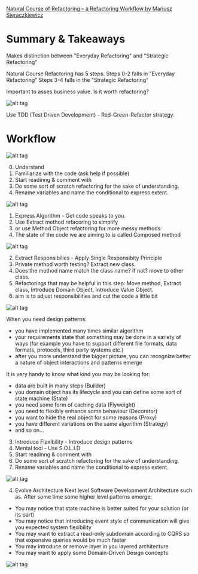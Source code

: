 [Natural Course of Refactoring – a Refactoring Workflow by Mariusz Sieraczkiewicz](http://www.infoq.com/articles/natural-course-refactoring)

# Summary & Takeaways

Makes distinction between "Everyday Refactoring" and "Strategic Refactoring"

Natural Course Refactoring has 5 steps. 
Steps 0-2 falls in "Everyday Refactoring"
Steps 3-4 falls in the "Strategic Refactoring"

Important to asses business value. Is it worth refactoring?

![alt tag](http://cdn.infoq.com/statics_s1_20160217-0123/resource/articles/natural-course-refactoring/en/resources/1fig2.png)

Use TDD (Test Driven Development) - Red-Green-Refactor strategy.

# Workflow

![alt tag](http://cdn.infoq.com/statics_s1_20160217-0123/resource/articles/natural-course-refactoring/en/resources/fig3.png)

0. Understand
  1. Familiarize with the code (ask help if possible)
  2. Start readinng & comment with 
  3. Do some sort of scratch refactoring for the sake of understanding.
  4. Rename variables and name the conditional to express extent. 



![alt tag](http://cdn.infoq.com/statics_s1_20160217-0123/resource/articles/natural-course-refactoring/en/resources/1fig4.png)

1. Express Algorithm - Get code speaks to you.
  1. Use Extract method refacoring to simplify
  2. or use Method Object refactoring for more messy methods
  3. The state of the code we are aiming to is called Composed method


![alt tag](http://cdn.infoq.com/statics_s1_20160217-0123/resource/articles/natural-course-refactoring/en/resources/fig5.png)

2. Extract Responsibilies - Apply Single Responsibity Principle
  1. Private method worth testing? Extract new class.
  2. Does the method name match the class name? If not? move to other class.
  3. Refactorings that may be helpful in this step: Move method, Extract class, Introduce Domain Object, Introduce Value Object.
  4. aim is to adjust responsibilities and cut the code a little bit
  

![alt tag](http://cdn.infoq.com/statics_s1_20160217-0123/resource/articles/natural-course-refactoring/en/resources/3fig6.png)

When you need design patterns:
* you have implemented many times similar algorithm
* your requirements state that something may be done in a variety of ways (for example you have to support different file formats, data formats, protocols, third party systems etc.)
* after you more understand the bigger picture, you can recognize better a nature of object interactions and patterns emerge

It is very handy to know what kind you may be looking for:

- data are built in many steps (Builder)
- you domain object has its lifecycle and you can define some sort of state machine (State)
- you need some form of caching data (Flyweight)
- you need to flexibly enhance some behaviour (Decorator)
- you want to hide the real object for some reasons (Proxy)
- you have different variations on the same algorithm (Strategy)
- and so on… 


3. Introduce Flexibility - Introduce design patterns
  1. Mental tool - Use S.O.L.I.D
  2. Start readinng & comment with 
  3. Do some sort of scratch refactoring for the sake of understanding.
  4. Rename variables and name the conditional to express extent. 

![alt tag](http://cdn.infoq.com/statics_s1_20160217-0123/resource/articles/natural-course-refactoring/en/resources/2fig7.png)

4. Evolve Architecture
 Next level Software Development Architecture such as. 
After some time some higher level patterns emerge:

* You may notice that state machine is better suited for your solution (or its part)
* You may notice that introducing event style of communication will give you expected system flexibility
* You may want to extract a read-only subdomain according to CQRS so that expensive queries would be much faster
* You may introduce or remove layer in you layered architecture
* You may want to apply some Domain-Driven Design concepts


![alt tag](http://cdn.infoq.com/statics_s1_20160217-0123/resource/articles/natural-course-refactoring/en/resources/fig8.png)
